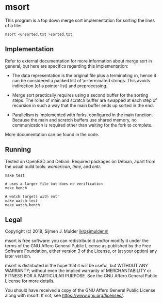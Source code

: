msort
=====

This program is a top down merge sort implementation for sorting the
lines of a file:

    msort <unsorted.txt >sorted.txt


Implementation
--------------

Refer to external documentation for more information about merge sort in
general, but here are specifics regarding this implementation:

 - The data representation is the original file plus a terminating \n, hence
   it can be considered a packed list of \n-terminated strings. This avoids
   indirection (of a pointer list) and preprocessing.

 - Merge sort practically requires using a second buffer for the sorting
   steps. The roles of main and scratch buffer are swapped at each step of
   recursion in such a way that the main buffer ends up sorted in the end.

 - Parallelism is implemented with forks, configured in the main function.
   Because the main and scratch buffers use shared memory, no communication
   is required other than waiting for the fork to complete.

More documentation can be found in the code.


Running
-------

Tested on OpenBSD and Debian. Required packages on Debian, apart from the
usual build tools: *wamerican*, *time*, and *entr*.

    make test

    # uses a larger file but does no verification
    make bench

    # watch targets with entr
    make watch-test
    make watch-bench


Legal
-----

Copyright (c) 2018, Sijmen J. Mulder <ik@sjmulder.nl>

msort is free software: you can redistribute it and/or modify it under
the terms of the GNU Affero General Public License as published by the Free
Software Foundation, either version 3 of the License, or (at your option)
any later version.

msort is distributed in the hope that it will be useful, but WITHOUT ANY
WARRANTY; without even the implied warranty of MERCHANTABILITY or FITNESS
FOR A PARTICULAR PURPOSE. See the GNU Affero General Public License for
more details.

You should have received a copy of the GNU Affero General Public License
along with msort. If not, see <https://www.gnu.org/licenses/>.
